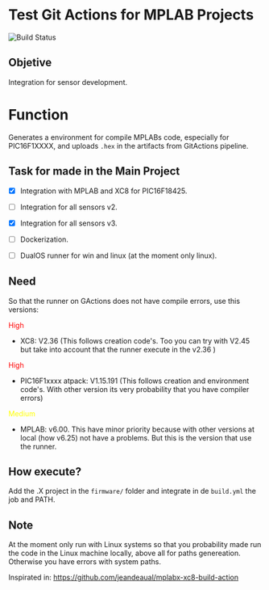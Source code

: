 # Test Git Actions for MPLAB Projects
![Build Status](https://github.com/Lucho-rar/test-mplab/actions/workflows/build.yml/badge.svg)

## Objetive
Integration for sensor development.

# Function
Generates a environment for compile MPLABs code, especially for PIC16F1XXXX, and uploads `.hex` in the artifacts from GitActions pipeline.

## Task for made in the Main Project
- [x] Integration with MPLAB and XC8 for PIC16F18425.
- [ ] Integration for all sensors v2.
- [x] Integration for all sensors v3.
- [ ] Dockerization.
- [ ] DualOS runner for win and linux (at the moment only linux).


## Need
So that the runner on GActions does not have compile errors, use this versions:

<span style="color:red">High</span>
- XC8: V2.36 (This follows creation code's. Too you can try with V2.45 but take into account that the runner execute in the v2.36 )

<span style="color:red">High</span>
- PIC16F1xxxx atpack: V1.15.191 (This follows creation and environment code's. With other version its very probability that you have compiler errors)

<span style="color:yellow">Medium</span>
- MPLAB: v6.00. This have minor priority because with other versions at local (how v6.25) not have a problems. But this is the version that use the runner.

## How execute?
Add the .X project in the `firmware/` folder and integrate in de `build.yml` the job and PATH. 

## Note
At the moment only run with Linux systems so that you probability made run the code in the Linux machine locally, above all for paths genereation. Otherwise you have errors with system paths.






Inspirated in: https://github.com/jeandeaual/mplabx-xc8-build-action